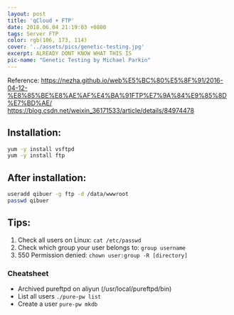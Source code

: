 ```yaml
---
layout: post
title: 'qCloud + FTP'
date: 2018.06.04 21:19:03 +0800
tags: Server FTP
color: rgb(106, 173, 114)
cover: '../assets/pics/genetic-testing.jpg'
excerpt: ALREADY DONT KNOW WHAT THIS IS
pic-name: "Genetic Testing by Michael Parkin"
---
```


Reference: https://nezha.github.io/web%E5%BC%80%E5%8F%91/2016-04-12-%E8%85%BE%E8%AE%AF%E4%BA%91FTP%E7%9A%84%E9%85%8D%E7%BD%AE/
https://blog.csdn.net/weixin_36171533/article/details/84974478

## Installation:
```bash
yum -y install vsftpd
yum -y install ftp
```
## After installation:
```bash
useradd qibuer -g ftp -d /data/wwwroot
passwd qibuer
```

## Tips:
1. Check all users on Linux: `cat /etc/passwd`
2. Check which group your user belongs to: `group username`
3. 550 Permission denied: `chown user:group -R [directory]`

### Cheatsheet
* Archived pureftpd on aliyun (/usr/local/pureftpd/bin)
* List all users `./pure-pw list`
* Create a user `pure-pw mkdb`
